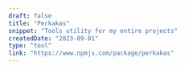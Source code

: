 ```yaml
---
draft: false
title: "Perkakas"
snippet: "Tools utility for my entire projects"
createdDate: "2023-09-01"
type: "tool"
link: "https://www.npmjs.com/package/perkakas"
---
```


